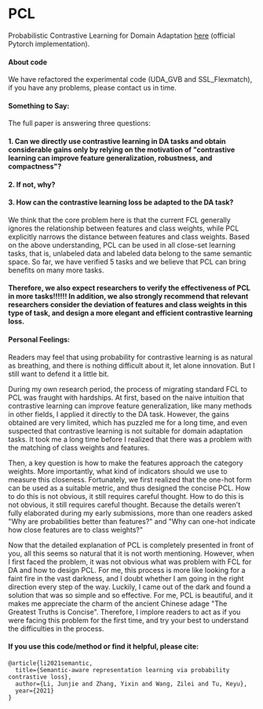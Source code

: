 # PCL
Probabilistic Contrastive Learning for Domain Adaptation [here](https://arxiv.org/abs/2111.06021) (official Pytorch implementation). 

#### About code

We have refactored the experimental code (UDA_GVB and SSL_Flexmatch), if you have any problems, please contact us in time.

#### Something to Say:

The full paper is answering three questions:

#### 1. Can we directly use contrastive learning in DA tasks and obtain considerable gains only by relying on the motivation of "contrastive learning can improve feature generalization, robustness, and compactness"?

#### 2. If not, why?

#### 3. How can the contrastive learning loss be adapted to the DA task?

We think that the core problem here is that the current FCL generally ignores the relationship between features and class weights, while PCL explicitly narrows the distance between features and class weights. Based on the above understanding, PCL can be used in all close-set learning tasks, that is, unlabeled data and labeled data belong to the same semantic space. So far, we have verified 5 tasks and we believe that PCL can bring benefits on many more tasks.
#### Therefore, we also expect researchers to verify the effectiveness of PCL in more tasks!!!!!! In addition, we also strongly recommend that relevant researchers consider the deviation of features and class weights in this type of task, and design a more elegant and efficient contrastive learning loss.

#### Personal Feelings:

Readers may feel that using probability for contrastive learning is as natural as breathing, and there is nothing difficult about it, let alone innovation. But I still want to defend it a little bit. 

During my own research period, the process of migrating standard FCL to PCL was fraught with hardships. At first, based on the naive intuition that contrastive learning can improve feature generalization, like many methods in other fields, I applied it directly to the DA task. However, the gains obtained are very limited, which has puzzled me for a long time, and even suspected that contrastive learning is not suitable for domain adaptation tasks. It took me a long time before I realized that there was a problem with the matching of class weights and features. 

Then, a key question is how to make the features approach the category weights. More importantly, what kind of indicators should we use to measure this closeness. Fortunately, we first realized that the one-hot form can be used as a suitable metric, and thus designed the concise PCL. How to do this is not obvious, it still requires careful thought. How to do this is not obvious, it still requires careful thought. Because the details weren't fully elaborated during my early submissions, more than one readers asked "Why are probabilities better than features?" and "Why can one-hot indicate how close features are to class weights?"

Now that the detailed explanation of PCL is completely presented in front of you, all this seems so natural that it is not worth mentioning. However, when I first faced the problem, it was not obvious what was problem with FCL for DA and how to design PCL. For me, this process is more like looking for a faint fire in the vast darkness, and I doubt whether I am going in the right direction every step of the way. Luckily, I came out of the dark and found a solution that was so simple and so effective. For me, PCL is beautiful, and it makes me appreciate the charm of the ancient Chinese adage "The Greatest Truths is Concise". Therefore, I implore readers to act as if you were facing this problem for the first time, and try your best to understand the difficulties in the process.

#### If you use this code/method or find it helpful, please cite:


```
@article{li2021semantic,
  title={Semantic-aware representation learning via probability contrastive loss},
  author={Li, Junjie and Zhang, Yixin and Wang, Zilei and Tu, Keyu},
  year={2021}
}
```


 
